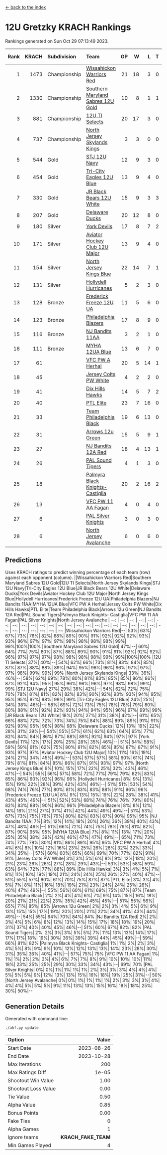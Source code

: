 [<- back to the index](readme.md)
# 12U Gretzky KRACH Rankings
Rankings generated on Sun Oct 29 07:13:49 2023.

Rank|KRACH|Subdivision|Team|GP|W|L|T|OTW|OTL|SoS|Exp Wins|Win Diff
---:|---:|:---|:---|---:|---:|---:|---:|---:|---:|---:|---:|---:
1|1473|Championship|[Wissahickon Warriors Red](https://gamesheetstats.com/seasons/3659/teams/140468/schedule)|21|18|3|0|2|0|309|18.9|0.0
2|1330|Championship|[Southern Maryland Sabres 12U Gold](https://gamesheetstats.com/seasons/3659/teams/140463/schedule)|10|8|1|1|0|0|348|9.3|-0.0
3|881|Championship|[12U TI Selects](https://gamesheetstats.com/seasons/3659/teams/140450/schedule)|20|17|3|0|0|1|214|17.9|0.0
4|737|Championship|[North Jersey Skylands Kings](https://gamesheetstats.com/seasons/3659/teams/140784/schedule)|3|3|0|0|0|0|29|3.9|0.0
5|544|Gold|[STJ 12U Navy](https://gamesheetstats.com/seasons/3659/teams/140464/schedule)|12|9|3|0|1|0|310|9.9|0.0
6|454|Gold|[Tri-City Eagles 12U Blue](https://gamesheetstats.com/seasons/3659/teams/140466/schedule)|13|9|4|0|0|0|357|9.9|0.0
7|330|Gold|[JR Black Bears 12U White](https://gamesheetstats.com/seasons/3659/teams/140456/schedule)|15|9|3|3|0|1|306|11.4|0.0
8|207|Gold|[Delaware Ducks](https://gamesheetstats.com/seasons/3659/teams/140453/schedule)|20|12|8|0|0|0|317|12.8|-0.0
9|180|Silver|[York Devils](https://gamesheetstats.com/seasons/3659/teams/140469/schedule)|17|8|7|2|1|0|451|9.8|-0.0
10|171|Silver|[Aviator Hockey Club 12U Major](https://gamesheetstats.com/seasons/3659/teams/140452/schedule)|13|9|4|0|1|0|180|9.9|0.0
11|154|Silver|[North Jersey Kings Blue](https://gamesheetstats.com/seasons/3659/teams/140459/schedule)|22|14|7|1|1|0|169|15.4|0.0
12|131|Silver|[Hollydell Hurricanes](https://gamesheetstats.com/seasons/3659/teams/140777/schedule)|5|2|3|0|0|1|547|2.8|-0.0
13|128|Bronze|[Frederick Freeze 12U UA](https://gamesheetstats.com/seasons/3659/teams/140455/schedule)|11|5|6|0|0|0|303|5.8|-0.0
14|123|Bronze|[Philadelphia Blazers](https://gamesheetstats.com/seasons/3659/teams/140461/schedule)|17|8|9|0|1|0|381|8.9|0.0
15|116|Bronze|[NJ Bandits 11AA](https://gamesheetstats.com/seasons/3659/teams/140782/schedule)|3|2|1|0|0|0|61|2.9|0.0
16|111|Bronze|[MYHA 12UA Blue](https://gamesheetstats.com/seasons/3659/teams/140457/schedule)|13|6|7|0|0|1|348|6.9|0.0
17|61||[VFC PW A Herhal](https://gamesheetstats.com/seasons/3659/teams/140467/schedule)|20|5|14|1|0|0|361|6.4|0.0
18|45||[Jersey Colts PW White](https://gamesheetstats.com/seasons/3659/teams/140778/schedule)|4|2|2|0|0|0|51|2.9|0.0
19|41||[Dix Hills Hawks](https://gamesheetstats.com/seasons/3659/teams/140454/schedule)|14|5|7|2|0|0|117|6.9|0.0
20|40||[PTL Elite](https://gamesheetstats.com/seasons/3659/teams/140462/schedule)|23|7|16|0|1|2|306|7.9|0.0
21|33||[Team Philadelphia Black](https://gamesheetstats.com/seasons/3659/teams/140465/schedule)|19|6|13|0|0|0|130|6.9|0.0
22|31||[Arrows 12u Green](https://gamesheetstats.com/seasons/3659/teams/140451/schedule)|15|5|9|1|2|0|179|6.4|0.0
23|27||[NJ Bandits 12A Red](https://gamesheetstats.com/seasons/3659/teams/140458/schedule)|18|4|13|1|0|2|304|5.4|0.0
24|26||[PAL Sound Tigers](https://gamesheetstats.com/seasons/3659/teams/140486/schedule)|4|1|3|0|0|1|85|1.9|0.0
25|18||[Palmyra Black Knights- Castiglia](https://gamesheetstats.com/seasons/3659/teams/140460/schedule)|20|2|16|2|0|0|363|3.9|0.0
26|13||[VFC PW 11 AA Fagan](https://gamesheetstats.com/seasons/3659/teams/140789/schedule)|4|0|4|0|0|1|393|0.9|0.0
27|6||[PAL Silver Knights](https://gamesheetstats.com/seasons/3659/teams/140514/schedule)|3|0|3|0|0|0|28|0.9|0.0
28|6||[North Jersey Avalanche](https://gamesheetstats.com/seasons/3659/teams/140783/schedule)|6|0|6|0|0|0|99|0.9|0.0

## Predictions
Uses KRACH ratings to predict winning percentage of each team (row) against each opponent (column).
||Wissahickon Warriors Red|Southern Maryland Sabres 12U Gold|12U TI Selects|North Jersey Skylands Kings|STJ 12U Navy|Tri-City Eagles 12U Blue|JR Black Bears 12U White|Delaware Ducks|York Devils|Aviator Hockey Club 12U Major|North Jersey Kings Blue|Hollydell Hurricanes|Frederick Freeze 12U UA|Philadelphia Blazers|NJ Bandits 11AA|MYHA 12UA Blue|VFC PW A Herhal|Jersey Colts PW White|Dix Hills Hawks|PTL Elite|Team Philadelphia Black|Arrows 12u Green|NJ Bandits 12A Red|PAL Sound Tigers|Palmyra Black Knights- Castiglia|VFC PW 11 AA Fagan|PAL Silver Knights|North Jersey Avalanche
| --: | --: | --: | --: | --: | --: | --: | --: | --: | --: | --: | --: | --: | --: | --: | --: | --: | --: | --: | --: | --: | --: | --: | --: | --: | --: | --: | --: | --: 
|Wissahickon Warriors Red|--| 53%| 63%| 67%| 73%| 76%| 82%| 88%| 89%| 90%| 91%| 92%| 92%| 92%| 93%| 93%| 96%| 97%| 97%| 97%| 98%| 98%| 98%| 98%| 99%| 99%|100%|100%
|Southern Maryland Sabres 12U Gold| 47%|--| 60%| 64%| 71%| 75%| 80%| 87%| 88%| 89%| 90%| 91%| 91%| 92%| 92%| 92%| 96%| 97%| 97%| 97%| 98%| 98%| 98%| 98%| 99%| 99%|100%|100%
|12U TI Selects| 37%| 40%|--| 54%| 62%| 66%| 73%| 81%| 83%| 84%| 85%| 87%| 87%| 88%| 88%| 89%| 94%| 95%| 96%| 96%| 96%| 97%| 97%| 97%| 98%| 99%| 99%| 99%
|North Jersey Skylands Kings| 33%| 36%| 46%|--| 58%| 62%| 69%| 78%| 80%| 81%| 83%| 85%| 85%| 86%| 86%| 87%| 92%| 94%| 95%| 95%| 96%| 96%| 96%| 97%| 98%| 98%| 99%| 99%
|STJ 12U Navy| 27%| 29%| 38%| 42%|--| 54%| 62%| 72%| 75%| 76%| 78%| 81%| 81%| 82%| 82%| 83%| 90%| 92%| 93%| 93%| 94%| 95%| 95%| 95%| 97%| 98%| 99%| 99%
|Tri-City Eagles 12U Blue| 24%| 25%| 34%| 38%| 46%|--| 58%| 69%| 72%| 73%| 75%| 78%| 78%| 79%| 80%| 80%| 88%| 91%| 92%| 92%| 93%| 94%| 94%| 95%| 96%| 97%| 99%| 99%
|JR Black Bears 12U White| 18%| 20%| 27%| 31%| 38%| 42%|--| 61%| 65%| 66%| 68%| 72%| 72%| 73%| 74%| 75%| 84%| 88%| 89%| 89%| 91%| 91%| 92%| 93%| 95%| 96%| 98%| 98%
|Delaware Ducks| 12%| 13%| 19%| 22%| 28%| 31%| 39%|--| 54%| 55%| 57%| 61%| 62%| 63%| 64%| 65%| 77%| 82%| 84%| 84%| 86%| 87%| 88%| 89%| 92%| 94%| 97%| 97%
|York Devils| 11%| 12%| 17%| 20%| 25%| 28%| 35%| 46%|--| 51%| 54%| 58%| 59%| 59%| 61%| 62%| 75%| 80%| 81%| 82%| 85%| 85%| 87%| 87%| 91%| 93%| 97%| 97%
|Aviator Hockey Club 12U Major| 10%| 11%| 16%| 19%| 24%| 27%| 34%| 45%| 49%|--| 53%| 57%| 57%| 58%| 60%| 61%| 74%| 79%| 81%| 81%| 84%| 85%| 86%| 87%| 91%| 93%| 97%| 97%
|North Jersey Kings Blue|  9%| 10%| 15%| 17%| 22%| 25%| 32%| 43%| 46%| 47%|--| 54%| 55%| 56%| 57%| 58%| 72%| 77%| 79%| 79%| 82%| 83%| 85%| 86%| 90%| 92%| 96%| 96%
|Hollydell Hurricanes|  8%|  9%| 13%| 15%| 19%| 22%| 28%| 39%| 42%| 43%| 46%|--| 51%| 51%| 53%| 54%| 68%| 74%| 76%| 77%| 80%| 81%| 83%| 83%| 88%| 91%| 96%| 96%
|Frederick Freeze 12U UA|  8%|  9%| 13%| 15%| 19%| 22%| 28%| 38%| 41%| 43%| 45%| 49%|--| 51%| 52%| 53%| 68%| 74%| 76%| 76%| 79%| 80%| 82%| 83%| 88%| 90%| 96%| 96%
|Philadelphia Blazers|  8%|  8%| 12%| 14%| 18%| 21%| 27%| 37%| 41%| 42%| 44%| 49%| 49%|--| 51%| 53%| 67%| 73%| 75%| 76%| 79%| 80%| 82%| 83%| 87%| 90%| 95%| 95%
|NJ Bandits 11AA|  7%|  8%| 12%| 14%| 18%| 20%| 26%| 36%| 39%| 40%| 43%| 47%| 48%| 49%|--| 51%| 66%| 72%| 74%| 75%| 78%| 79%| 81%| 82%| 87%| 90%| 95%| 95%
|MYHA 12UA Blue|  7%|  8%| 11%| 13%| 17%| 20%| 25%| 35%| 38%| 39%| 42%| 46%| 47%| 47%| 49%|--| 65%| 71%| 73%| 74%| 77%| 78%| 80%| 81%| 86%| 89%| 95%| 95%
|VFC PW A Herhal|  4%|  4%|  6%|  8%| 10%| 12%| 16%| 23%| 25%| 26%| 28%| 32%| 32%| 33%| 34%| 35%|--| 57%| 60%| 60%| 65%| 66%| 69%| 70%| 77%| 82%| 91%| 91%
|Jersey Colts PW White|  3%|  3%|  5%|  6%|  8%|  9%| 12%| 18%| 20%| 21%| 23%| 26%| 26%| 27%| 28%| 29%| 43%|--| 53%| 53%| 58%| 59%| 63%| 64%| 72%| 77%| 88%| 89%
|Dix Hills Hawks|  3%|  3%|  4%|  5%|  7%|  8%| 11%| 16%| 19%| 19%| 21%| 24%| 24%| 25%| 26%| 27%| 40%| 47%|--| 51%| 55%| 57%| 60%| 61%| 70%| 75%| 87%| 87%
|PTL Elite|  3%|  3%|  4%|  5%|  7%|  8%| 11%| 16%| 18%| 19%| 21%| 23%| 24%| 24%| 25%| 26%| 40%| 47%| 49%|--| 55%| 56%| 60%| 61%| 69%| 75%| 87%| 87%
|Team Philadelphia Black|  2%|  2%|  4%|  4%|  6%|  7%|  9%| 14%| 15%| 16%| 18%| 20%| 21%| 21%| 22%| 23%| 35%| 42%| 45%| 45%|--| 51%| 55%| 56%| 65%| 71%| 85%| 85%
|Arrows 12u Green|  2%|  2%|  3%|  4%|  5%|  6%|  9%| 13%| 15%| 15%| 17%| 19%| 20%| 20%| 21%| 22%| 34%| 41%| 43%| 44%| 49%|--| 54%| 55%| 64%| 70%| 84%| 84%
|NJ Bandits 12A Red|  2%|  2%|  3%|  4%|  5%|  6%|  8%| 12%| 13%| 14%| 15%| 17%| 18%| 18%| 19%| 20%| 31%| 37%| 40%| 40%| 45%| 46%|--| 51%| 60%| 67%| 82%| 82%
|PAL Sound Tigers|  2%|  2%|  3%|  3%|  5%|  5%|  7%| 11%| 13%| 13%| 14%| 17%| 17%| 17%| 18%| 19%| 30%| 36%| 39%| 39%| 44%| 45%| 49%|--| 59%| 66%| 81%| 82%
|Palmyra Black Knights- Castiglia|  1%|  1%|  2%|  2%|  3%|  4%|  5%|  8%|  9%|  9%| 10%| 12%| 12%| 13%| 13%| 14%| 23%| 28%| 30%| 31%| 35%| 36%| 40%| 41%|--| 57%| 75%| 75%
|VFC PW 11 AA Fagan|  1%|  1%|  1%|  2%|  2%|  3%|  4%|  6%|  7%|  7%|  8%|  9%| 10%| 10%| 10%| 11%| 18%| 23%| 25%| 25%| 29%| 30%| 33%| 34%| 43%|--| 69%| 70%
|PAL Silver Knights|  0%|  0%|  1%|  1%|  1%|  1%|  2%|  3%|  3%|  3%|  4%|  4%|  4%|  5%|  5%|  5%|  9%| 12%| 13%| 13%| 15%| 16%| 18%| 19%| 25%| 31%|--| 50%
|North Jersey Avalanche|  0%|  0%|  1%|  1%|  1%|  1%|  2%|  3%|  3%|  3%|  4%|  4%|  4%|  5%|  5%|  5%|  9%| 11%| 13%| 13%| 15%| 16%| 18%| 18%| 25%| 30%| 50%|--

## Generation Details

Generated with command line:
```
./ahf.py update
```

| Option | Value |
| :----- | ----: |
| Start Date | 2023-08-26 |
| End Date | 2023-10-28 |
| Max Iterations | 200 |
| Max Ratings Diff | 1e-05 |
| Shootout Win Value | 1.00 |
| Shootout Loss Value | 0.00 |
| Tie Value | 0.50 |
| Alpha Value | 0.85 |
| Bonus Points | 0.00 |
| Fake Ties | 0 |
| Alpha Games | 1 |
| Ignore teams | __KRACH_FAKE_TEAM__ |
| Min Games Played | 4 |

